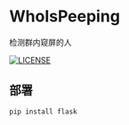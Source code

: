 # WhoIsPeeping

检测群内窥屏的人

[![LICENSE](https://img.shields.io/badge/license-Anti%20996-blue.svg)](https://github.com/996icu/996.ICU/blob/master/LICENSE)

## 部署

```shell
pip install flask
```
